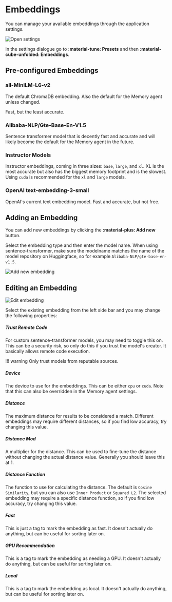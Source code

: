 # Embeddings

You can manage your available embeddings through the application settings.

![Open settings](/talemate/img/0.26.0/open-settings.png)

In the settings dialogue go to **:material-tune: Presets** and then **:material-cube-unfolded: Embeddings**.

## Pre-configured Embeddings

### all-MiniLM-L6-v2

The default ChromaDB embedding. Also the default for the Memory agent unless changed.

Fast, but the least accurate.

### Alibaba-NLP/Gte-Base-En-V1.5

Sentence transformer model that is decently fast and accurate and will likely become the default for the Memory agent in the future.

### Instructor Models

Instructor embeddings, coming in three sizes: `base`, `large`, and `xl`. XL is the most accurate but also has the biggest memory footprint and is the slowest. Using `cuda` is recommended for the `xl` and `large` models.

### OpenAI text-embedding-3-small

OpenAI's current text embedding model. Fast and accurate, but not free.

## Adding an Embedding

You can add new embeddings by clicking the **:material-plus: Add new** button.

Select the embedding type and then enter the model name. When using sentence-transformer, make sure the modelname matches the name of the model repository on Huggingface, so for example `Alibaba-NLP/gte-base-en-v1.5`.

![Add new embedding](/talemate/img/0.27.0/embedding-settings-new-1.png)

## Editing an Embedding

![Edit embedding](/talemate/img/0.27.0/embedding-settings-edit.png)

Select the existing embedding from the left side bar and you may change the following properties:

##### Trust Remote Code

For custom sentence-transformer models, you may need to toggle this on. This can be a security risk, so only do this if you trust the model's creator. It basically allows remote code execution.

!!! warning
    Only trust models from reputable sources.

##### Device

The device to use for the embeddings. This can be either `cpu` or `cuda`. Note that this can also be overridden in the Memory agent settings.

##### Distance

The maximum distance for results to be considered a match. Different embeddings may require different distances, so if you find low accuracy, try changing this value.

##### Distance Mod

A multiplier for the distance. This can be used to fine-tune the distance without changing the actual distance value. Generally you should leave this at 1.

##### Distance Function

The function to use for calculating the distance. The default is `Cosine Similarity`, but you can also use `Inner Product` or `Squared L2`. The selected embedding may require a specific distance function, so if you find low accuracy, try changing this value.

##### Fast

This is just a tag to mark the embedding as fast. It doesn't actually do anything, but can be useful for sorting later on.

##### GPU Recommendation

This is a tag to mark the embedding as needing a GPU. It doesn't actually do anything, but can be useful for sorting later on.

##### Local

This is a tag to mark the embedding as local. It doesn't actually do anything, but can be useful for sorting later on.